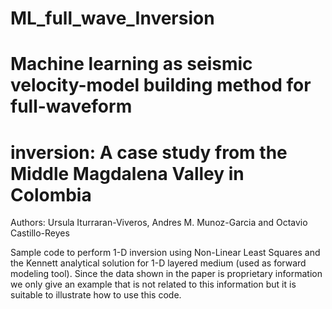 # ML_full_wave_Inversion


# Machine learning as seismic velocity-model building method for full-waveform
# inversion: A case study from the Middle Magdalena Valley in Colombia

Authors: Ursula Iturraran-Viveros, Andres M. Munoz-Garcia and Octavio Castillo-Reyes

Sample code to perform 1-D inversion using Non-Linear Least Squares and the
Kennett analytical solution for 1-D layered medium (used as forward modeling tool).
Since the data shown in the paper is proprietary information we only give
an example that is not related to this information but it is suitable to
illustrate how to use this code.
